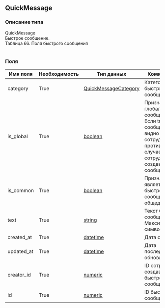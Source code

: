 
## QuickMessage

### Описание типа
QuickMessage<br/>Быстрое сообщение.<br/>Таблица 66. Поля быстрого сообщения<br/><br/>
### Поля

| Имя поля | Необходимость | Тип данных | Комментарий |
|---|---|---|---|
|category|True|[QuickMessageCategory](/docs/types/QuickMessageCategory.md)|Категория быстрых сообщений.<br/>|
|is_global|True|[boolean](/docs/types/boolean.md)|Признак глобальности сообщения.<br/>Если true, то сообщение видно всем сотрудникам. В противном случае - только сотруднику, создавшему сообщение.<br/>|
|is_common|True|[boolean](/docs/types/boolean.md)|Признак того, является ли быстрое сообщение общедоступным.<br/>|
|text|True|[string](/docs/types/string.md)|Текст быстрого сообщения.<br/>Максимум 2000 символов.<br/>|
|created_at|True|[datetime](/docs/types/datetime.md)|Дата создания.<br/>|
|updated_at|True|[datetime](/docs/types/datetime.md)|Дата последнего обновления.<br/>|
|creator_id|True|[numeric](/docs/types/numeric.md)|ID сотрудника создавшего быстрое сообщение.<br/>|
|id|True|[numeric](/docs/types/numeric.md)|ID быстрого сообщения.<br/>|
